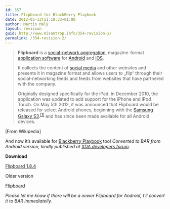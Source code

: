 ```yaml
---
id: 357
title: Flipboard for BlackBerry Playbook
date: 2012-05-13T11:19:33+01:00
author: Martin Malý
layout: revision
guid: http://www.misantrop.info/354-revision-2/
permalink: /354-revision-2/
---
```

> **Flipboard** is a [social-network aggregation](http://en.wikipedia.org/wiki/Social_network_aggregation "Social network aggregation"), magazine-format [application software](http://en.wikipedia.org/wiki/Application_software "Application software") for [Android](http://en.wikipedia.org/wiki/Android_%28operating_system%29 "Android (operating system)") and [iOS](http://en.wikipedia.org/wiki/IOS "IOS").
> 
> It collects the content of [social media](http://en.wikipedia.org/wiki/Social_media "Social media") and other websites and presents it in magazine format and allows users to &#8222;flip&#8220; through their social-networking feeds and feeds from websites that have partnered with the company.
> 
> Originally designed specifically for the iPad, in December 2010, the application was updated to add support for the iPhone and iPod Touch. On May 5th 2012, it was announced that Flipboard would be released for select Android phones, beginning with the [Samsung Galaxy S3](http://en.wikipedia.org/wiki/Samsung_Galaxy_S3 "Samsung Galaxy S3").<sup id="cite_ref-Android_0-1"><a href="http://en.wikipedia.org/wiki/Flipboard#cite_note-Android-0">[1]</a></sup> and has since been made available for all Android devices.

[From Wikipedia]

And now it&#8217;s available for [Blackberry Playbook](http://www.amazon.com/gp/product/B004UL34EY/ref=as_li_ss_il?ie=UTF8&tag=dein-20&linkCode=as2&camp=1789&creative=390957&creativeASIN=B004UL34EY) too! _Converted to BAR from Android version, kindly published at [XDA developers forum](http://forum.xda-developers.com/showthread.php?t=1644212&page=93)._

**Download**

[Flipboard 1.8.4](http://dl.dropbox.com/u/72831/Flipboard_1.8.4.bar)

Older version

[Flipboard](http://dl.dropbox.com/u/72831/Flipboard.bar)

_Please let me know if there will be a newer Flipboard for Android, I&#8217;ll convert it to BAR immediatelly._
